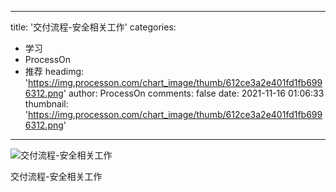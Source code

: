 
---
title: '交付流程-安全相关工作'
categories: 
 - 学习
 - ProcessOn
 - 推荐
headimg: 'https://img.processon.com/chart_image/thumb/612ce3a2e401fd1fb6996312.png'
author: ProcessOn
comments: false
date: 2021-11-16 01:06:33
thumbnail: 'https://img.processon.com/chart_image/thumb/612ce3a2e401fd1fb6996312.png'
---

<div>   
<img class="thumb" alt="交付流程-安全相关工作" src="https://img.processon.com/chart_image/thumb/612ce3a2e401fd1fb6996312.png" referrerpolicy="no-referrer">
<p>交付流程-安全相关工作</p>  
</div>
            